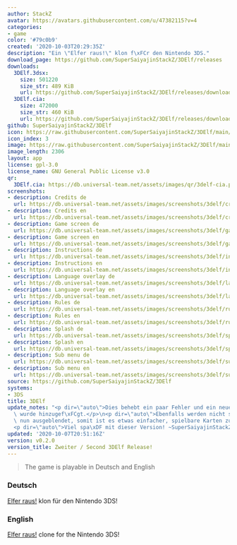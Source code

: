 ```yaml
---
author: StackZ
avatar: https://avatars.githubusercontent.com/u/47382115?v=4
categories:
- game
color: '#79c0b9'
created: '2020-10-03T20:29:35Z'
description: "Ein \"Elfer raus!\" klon f\xFCr den Nintendo 3DS."
download_page: https://github.com/SuperSaiyajinStackZ/3DElf/releases
downloads:
  3DElf.3dsx:
    size: 501220
    size_str: 489 KiB
    url: https://github.com/SuperSaiyajinStackZ/3DElf/releases/download/v0.2.0/3DElf.3dsx
  3DElf.cia:
    size: 472000
    size_str: 460 KiB
    url: https://github.com/SuperSaiyajinStackZ/3DElf/releases/download/v0.2.0/3DElf.cia
github: SuperSaiyajinStackZ/3DElf
icon: https://raw.githubusercontent.com/SuperSaiyajinStackZ/3DElf/main/3ds/app/icon.png
icon_index: 3
image: https://raw.githubusercontent.com/SuperSaiyajinStackZ/3DElf/main/3ds/app/banner.png
image_length: 2306
layout: app
license: gpl-3.0
license_name: GNU General Public License v3.0
qr:
  3DElf.cia: https://db.universal-team.net/assets/images/qr/3delf-cia.png
screenshots:
- description: Credits de
  url: https://db.universal-team.net/assets/images/screenshots/3delf/credits-de.png
- description: Credits en
  url: https://db.universal-team.net/assets/images/screenshots/3delf/credits-en.png
- description: Game screen de
  url: https://db.universal-team.net/assets/images/screenshots/3delf/game-screen-de.png
- description: Game screen en
  url: https://db.universal-team.net/assets/images/screenshots/3delf/game-screen-en.png
- description: Instructions de
  url: https://db.universal-team.net/assets/images/screenshots/3delf/instructions-de.png
- description: Instructions en
  url: https://db.universal-team.net/assets/images/screenshots/3delf/instructions-en.png
- description: Language overlay de
  url: https://db.universal-team.net/assets/images/screenshots/3delf/language-overlay-de.png
- description: Language overlay en
  url: https://db.universal-team.net/assets/images/screenshots/3delf/language-overlay-en.png
- description: Rules de
  url: https://db.universal-team.net/assets/images/screenshots/3delf/rules-de.png
- description: Rules en
  url: https://db.universal-team.net/assets/images/screenshots/3delf/rules-en.png
- description: Splash de
  url: https://db.universal-team.net/assets/images/screenshots/3delf/splash-de.png
- description: Splash en
  url: https://db.universal-team.net/assets/images/screenshots/3delf/splash-en.png
- description: Sub menu de
  url: https://db.universal-team.net/assets/images/screenshots/3delf/sub-menu-de.png
- description: Sub menu en
  url: https://db.universal-team.net/assets/images/screenshots/3delf/sub-menu-en.png
source: https://github.com/SuperSaiyajinStackZ/3DElf
systems:
- 3DS
title: 3DElf
update_notes: "<p dir=\"auto\">Dies behebt ein paar Fehler und ein neuer Startbildschirm\
  \ wurde hinzugef\xFCgt.</p>\n<p dir=\"auto\">Ebenfalls werden nicht spielbare Karten\
  \ nun ausgeblendet, somit ist es etwas einfacher, spielbare Karten zu finden.</p>\n\
  <p dir=\"auto\">Viel spa\xDF mit dieser Version! ~SuperSaiyajinStackZ</p>"
updated: '2020-10-07T20:51:16Z'
version: v0.2.0
version_title: Zweiter / Second 3DElf Release!
---
```

> The game is playable in Deutsch and English

### Deutsch

[Elfer raus!](https://de.wikipedia.org/wiki/Elfer_raus!) klon für den Nintendo 3DS!

### English

[Elfer raus!](https://en.wikipedia.org/wiki/Domino_(card_game)#Elfer_Raus!) clone for the Nintendo 3DS!